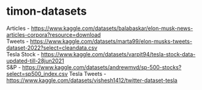# timon-datasets

Articles - https://www.kaggle.com/datasets/balabaskar/elon-musk-news-articles-corpora?resource=download \
Tweets - https://www.kaggle.com/datasets/marta99/elon-musks-tweets-dataset-2022?select=cleandata.csv \
Tesla Stock - https://www.kaggle.com/datasets/varpit94/tesla-stock-data-updated-till-28jun2021 \
S&P - https://www.kaggle.com/datasets/andrewmvd/sp-500-stocks?select=sp500_index.csv
Tesla Tweets - https://www.kaggle.com/datasets/vishesh1412/twitter-dataset-tesla
